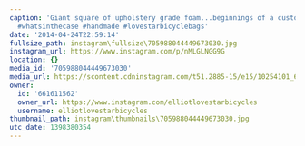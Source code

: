 ```yaml
---
caption: 'Giant square of upholstery grade foam...beginnings of a custom padded case.
  #whatsinthecase #handmade #lovestarbicyclebags'
date: '2014-04-24T22:59:14'
fullsize_path: instagram\fullsize\705988044449673030.jpg
instagram_url: https://www.instagram.com/p/nMLGLNGG9G
location: {}
media_id: '705988044449673030'
media_url: https://scontent.cdninstagram.com/t51.2885-15/e15/10254101_690655760998128_198812057_n.jpg?ig_cache_key=NzA1OTg4MDQ0NDQ5NjczMDMw.2
owner:
  id: '661611562'
  owner_url: https://www.instagram.com/elliotlovestarbicycles
  username: elliotlovestarbicycles
thumbnail_path: instagram\thumbnails\705988044449673030.jpg
utc_date: 1398380354
---
```

